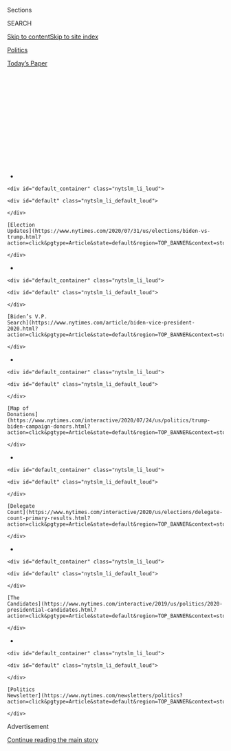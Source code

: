 <div id="app">

<div>

<div>

<div>

<div class="NYTAppHideMasthead css-1q2w90k e1suatyy0">

<div class="section css-ui9rw0 e1suatyy2">

<div class="css-eph4ug er09x8g0">

<div class="css-6n7j50">

</div>

<span class="css-1dv1kvn">Sections</span>

<div class="css-10488qs">

<span class="css-1dv1kvn">SEARCH</span>

</div>

[Skip to content](#site-content)[Skip to site
index](#site-index)

</div>

<div id="masthead-section-label" class="css-1wr3we4 eaxe0e00">

[Politics](https://www.nytimes.com/section/politics)

</div>

<div class="css-10698na e1huz5gh0">

</div>

</div>

<div id="masthead-bar-one" class="section hasLinks css-15hmgas e1csuq9d3">

<div class="css-uqyvli e1csuq9d0">

</div>

<div class="css-1uqjmks e1csuq9d1">

</div>

<div class="css-9e9ivx">

[](https://myaccount.nytimes.com/auth/login?response_type=cookie&client_id=vi)

</div>

<div class="css-1bvtpon e1csuq9d2">

[Today’s
Paper](https://www.nytimes.com/section/todayspaper)

</div>

</div>

</div>

</div>

<div data-aria-hidden="false">

<div id="site-content" data-role="main">

<div>

<div class="css-1aor85t" style="opacity:0.000000001;z-index:-1;visibility:hidden">

<div class="css-1hqnpie">

<div class="css-epjblv">

<span class="css-17xtcya">[Politics](/section/politics)</span><span class="css-x15j1o">|</span><span class="css-fwqvlz">Six
Takeaways From the March Democratic
Debate</span>

</div>

<div class="css-k008qs">

<div class="css-1iwv8en">

<span class="css-18z7m18"></span>

<div>

</div>

</div>

<span class="css-1n6z4y">https://nyti.ms/39ZPvFW</span>

<div class="css-1705lsu">

<div class="css-4xjgmj">

<div class="css-4skfbu" data-role="toolbar" data-aria-label="Social Media Share buttons, Save button, and Comments Panel with current comment count" data-testid="share-tools">

  - 
  - 
  - 
  - 
    
    <div class="css-6n7j50">
    
    </div>

  - 

</div>

</div>

</div>

</div>

</div>

</div>

<div id="NYT_TOP_BANNER_REGION" class="css-13pd83m">

<div>

<div id="styln-elections-notifications-menu" class="section interactive-content interactive-size-medium css-1edisqu">

<div class="css-17ih8de interactive-body">

<div class="nytslm_innerContainer" data-aria-live="polite">

<div class="nytslm_title">

</div>

  - 
    
    <div id="default_container" class="nytslm_li_loud">
    
    <div id="default" class="nytslm_li_default_loud">
    
    </div>
    
    [Election
    Updates](https://www.nytimes.com/2020/07/31/us/elections/biden-vs-trump.html?action=click&pgtype=Article&state=default&region=TOP_BANNER&context=storylines_menu)
    
    </div>

  - 
    
    <div id="default_container" class="nytslm_li_loud">
    
    <div id="default" class="nytslm_li_default_loud">
    
    </div>
    
    [Biden’s V.P.
    Search](https://www.nytimes.com/article/biden-vice-president-2020.html?action=click&pgtype=Article&state=default&region=TOP_BANNER&context=storylines_menu)
    
    </div>

  - 
    
    <div id="default_container" class="nytslm_li_loud">
    
    <div id="default" class="nytslm_li_default_loud">
    
    </div>
    
    [Map of
    Donations](https://www.nytimes.com/interactive/2020/07/24/us/politics/trump-biden-campaign-donors.html?action=click&pgtype=Article&state=default&region=TOP_BANNER&context=storylines_menu)
    
    </div>

  - 
    
    <div id="default_container" class="nytslm_li_loud">
    
    <div id="default" class="nytslm_li_default_loud">
    
    </div>
    
    [Delegate
    Count](https://www.nytimes.com/interactive/2020/us/elections/delegate-count-primary-results.html?action=click&pgtype=Article&state=default&region=TOP_BANNER&context=storylines_menu)
    
    </div>

  - 
    
    <div id="default_container" class="nytslm_li_loud">
    
    <div id="default" class="nytslm_li_default_loud">
    
    </div>
    
    [The
    Candidates](https://www.nytimes.com/interactive/2019/us/politics/2020-presidential-candidates.html?action=click&pgtype=Article&state=default&region=TOP_BANNER&context=storylines_menu)
    
    </div>

  - 
    
    <div id="default_container" class="nytslm_li_loud">
    
    <div id="default" class="nytslm_li_default_loud">
    
    </div>
    
    [Politics
    Newsletter](https://www.nytimes.com/newsletters/politics?action=click&pgtype=Article&state=default&region=TOP_BANNER&context=storylines_menu)
    
    </div>

</div>

</div>

</div>

</div>

</div>

<div id="top-wrapper" class="css-1sy8kpn">

<div id="top-slug" class="css-l9onyx">

Advertisement

</div>

[Continue reading the main
story](#after-top)

<div class="ad top-wrapper" style="text-align:center;height:100%;display:block;min-height:250px">

<div id="top" class="place-ad" data-position="top" data-size-key="top">

</div>

</div>

<div id="after-top">

</div>

</div>

<div>

<div id="sponsor-wrapper" class="css-1hyfx7x">

<div id="sponsor-slug" class="css-19vbshk">

Supported by

</div>

[Continue reading the main
story](#after-sponsor)

<div id="sponsor" class="ad sponsor-wrapper" style="text-align:center;height:100%;display:block">

</div>

<div id="after-sponsor">

</div>

</div>

<div class="css-186x18t">

</div>

<div class="css-1vkm6nb ehdk2mb0">

# Six Takeaways From the March Democratic Debate

</div>

On a night largely overshadowed by the global pandemic, Bernie Sanders
pressed Joe Biden on his past Senate voting record as Mr. Biden sought
to woo the left.

![<span class="css-16f3y1r e13ogyst0">In a presidential debate, former
Vice President Joe Biden and Senator Bernie Sanders clashed over how to
handle health care during the coronavirus
crisis.</span><span class="css-cch8ym"><span class="css-1dv1kvn">Credit</span><span class="css-cnj6d5 e1z0qqy90" itemprop="copyrightHolder"><span class="css-1ly73wi e1tej78p0">Credit...</span><span>Erin
Schaff/The New York
Times</span></span></span>](https://static01.nyt.com/images/2020/03/15/us/politics/15debate-takeaways1/15debate-ledeall1-videoSixteenByNine3000.jpg)

<div class="css-18e8msd">

<div class="css-otjvjh epjyd6m0">

<div class="css-nmf14i ey68jwv0" data-aria-hidden="true">

[![Reid J.
Epstein](https://static01.nyt.com/images/2019/06/25/reader-center/author-reid-epstein/9e877853d8234217b58e5762253aa771-thumbLarge.png
"Reid J. Epstein")](https://www.nytimes.com/by/reid-j-epstein)[![Katie
Glueck](https://static01.nyt.com/images/2020/01/29/reader-center/author-katie-glueck/author-katie-glueck-thumbLarge.png
"Katie Glueck")](https://www.nytimes.com/by/katie-glueck)[![Shane
Goldmacher](https://static01.nyt.com/images/2018/07/27/multimedia/author-shane-goldmacher/author-shane-goldmacher-thumbLarge.png
"Shane Goldmacher")](https://www.nytimes.com/by/shane-goldmacher)

</div>

<div class="css-1baulvz">

By [<span class="css-1baulvz" itemprop="name">Reid J.
Epstein</span>](https://www.nytimes.com/by/reid-j-epstein),
[<span class="css-1baulvz" itemprop="name">Katie
Glueck</span>](https://www.nytimes.com/by/katie-glueck) and
[<span class="css-1baulvz last-byline" itemprop="name">Shane
Goldmacher</span>](https://www.nytimes.com/by/shane-goldmacher)

</div>

</div>

  - 
    
    <div class="css-ld3wwf e16638kd2">
    
    Published March 16, 2020Updated March 23,
    2020
    
    </div>

  - 
    
    <div class="css-4xjgmj">
    
    <div class="css-pvvomx" data-role="toolbar" data-aria-label="Social Media Share buttons, Save button, and Comments Panel with current comment count" data-testid="share-tools">
    
      - 
      - 
      - 
      - 
        
        <div class="css-6n7j50">
        
        </div>
    
      - 
    
    </div>
    
    </div>

</div>

</div>

<div class="section meteredContent css-1r7ky0e" name="articleBody" itemprop="articleBody">

<div class="css-1fanzo5 StoryBodyCompanionColumn">

<div class="css-53u6y8">

The
[coronavirus](https://www.nytimes.com/2020/03/23/podcasts/the-daily/democratic-primary-coronavirus.html),
“Medicare for all,” old Senate votes, the Iraq War, Social Security, gun
control, immigration, visions of leadership: They were all on the table
Sunday night in the first one-on-one debate between Senator [Bernie
Sanders](https://www.nytimes.com/interactive/2020/us/elections/bernie-sanders.html)
and former Vice President [Joseph R. Biden
Jr.](https://www.nytimes.com/interactive/2020/us/elections/joe-biden.html),
a matchup that comes two days before four delegate-rich states hold
primaries.

Here are six takeaways from the only March debate of the primary race:

## Sanders had his best debate yet. And?

Mr. Sanders had been waiting months — years, really — for a one-on-one
shot to compare his record and platform with Mr. Biden’s. He did not
waste the opportunity.

Mr. Sanders delivered a clinical evisceration of Mr. Biden’s record from
a progressive perspective, picking apart past Biden votes and statements
on economic issues, the Iraq war, immigration and L.G.B.T.Q. rights. By
drawing Mr. Biden into a debate about his record stretching back
decades, Mr. Sanders won a victory on substance, delivering his best
debate in the 11th forum sponsored by the Democratic National Committee.

It’s almost certainly too late to matter.

Mr. Sanders has won just seven of the 26 primaries and caucuses so far
(he’s also leading in California). He trails Mr. Biden in the delegate
count by a significant amount — so much that Mr. Sanders would have to
start winning states by about [eight percentage
points](https://www.nytimes.com/2020/03/11/upshot/sanders-biden-delegate-analysis.html)
to catch up. And polling suggests Mr. Biden is likely to win the four
states with primaries on Tuesday — Arizona, Florida, Illinois and Ohio.

</div>

</div>

<div class="css-1fanzo5 StoryBodyCompanionColumn">

<div class="css-53u6y8">

The senator’s attacks on Mr. Biden on Sunday night didn’t go as far as
some Sanders aides had hoped. Yet his criticism also disappointed
members of the Democratic establishment who had hoped Mr. Sanders would
use the debate as a stage to effectively bow out of the race with grace.

Only Mr. Sanders knows how long he’s willing to fight for a Democratic
presidential nomination he’s increasingly unlikely to win. Four years
ago he took Hillary Clinton all the way to the end of the party’s
calendar to see if he could win California’s mega-primary. But now, in
the midst of a global pandemic and with the overriding imperative in the
party to remove President Trump, Mr. Sanders could find himself coming
to a different conclusion soon.

And yet: After the debate, in an interview on CNN, Mr. Sanders sounded
skeptical about even holding the upcoming primaries on Tuesday,
questioning if it made sense for senior citizens to be congregating at
polling sites during the coronavirus outbreak.

## The debate was discordant with the urgency of a global pandemic.

</div>

</div>

<div class="css-79elbk" data-testid="photoviewer-wrapper">

<div class="css-z3e15g" data-testid="photoviewer-wrapper-hidden">

</div>

<div class="css-1a48zt4 ehw59r15" data-testid="photoviewer-children">

![<span class="css-16f3y1r e13ogyst0" data-aria-hidden="true">Because of
the coronavirus crisis, the debate was held in a CNN studio with no
audience
present.</span><span class="css-cnj6d5 e1z0qqy90" itemprop="copyrightHolder"><span class="css-1ly73wi e1tej78p0">Credit...</span><span>Erin
Schaff/The New York
Times</span></span>](https://static01.nyt.com/images/2020/03/15/us/politics/15debate-ledeall2/merlin_170552427_11e77324-0415-424d-bd71-5629c375899a-articleLarge.jpg?quality=75&auto=webp&disable=upscale)

</div>

</div>

<div class="css-1fanzo5 StoryBodyCompanionColumn">

<div class="css-53u6y8">

It began with an elbow bump, unfolded with Mr. Biden and Mr. Sanders
standing six feet apart and ended without a handshake.

</div>

</div>

<div class="css-1fanzo5 StoryBodyCompanionColumn">

<div class="css-53u6y8">

The debate was held during the extraordinary moment of a global pandemic
threatening to upend America’s political, social and economic order. Yet
for long stretches of the night, Mr. Biden and Mr. Sanders were consumed
with trading shots and sniping about old Senate votes and debates from
decades
past.

<div id="NYT_MAIN_CONTENT_1_REGION" class="css-9tf9ac">

<div>

<div id="styln-nfldraft-updates-block" class="section interactive-content interactive-size-medium css-1ftcdic">

<div class="css-17ih8de interactive-body">

<div id="styln-briefing-block" data-asset-id="">

<div class="briefing-block-header-section">

# [Latest Updates: 2020 Election](https://www.nytimes.com/2020/07/31/us/elections/biden-vs-trump.html?action=click&pgtype=Article&state=default&region=MAIN_CONTENT_1&context=storylines_live_updates)

<div class="briefing-block-ts">

Updated 2020-08-01T01:26:45.732Z

</div>

</div>

  - [Kamala Harris, a top vice-presidential contender, confronts double
    standards.](https://www.nytimes.com/2020/07/31/us/elections/biden-vs-trump.html?action=click&pgtype=Article&state=default&region=MAIN_CONTENT_1&context=storylines_live_updates#link-29fdff45)
  - [Karen Bass and Susan Rice are rising on Biden’s vice-presidential
    shortlist.](https://www.nytimes.com/2020/07/31/us/elections/biden-vs-trump.html?action=click&pgtype=Article&state=default&region=MAIN_CONTENT_1&context=storylines_live_updates#link-13ec3d9c)
  - [Trump says Russian bounties to kill U.S. troops ‘never took
    place.’](https://www.nytimes.com/2020/07/31/us/elections/biden-vs-trump.html?action=click&pgtype=Article&state=default&region=MAIN_CONTENT_1&context=storylines_live_updates#link-49e9a016)

<div class="briefing-block-footer">

<div class="briefing-block-footer-meta">

[See more
updates](https://www.nytimes.com/2020/07/31/us/elections/biden-vs-trump.html?action=click&pgtype=Article&state=default&region=MAIN_CONTENT_1&context=storylines_live_updates)

</div>

</div>

</div>

</div>

</div>

</div>

</div>

If the policy issues were significant, the focus felt discordant in a
moment when millions of Americans are preparing to bunker down to slow
the spread of an infectious virus, facing disruptive school closures and
the possibility of future quarantines.

“I don’t want to get into a back and forth about our politics here,” Mr.
Biden said at one point, as Mr. Sanders pressed him on health care.

Eventually they did get into just such a back-and-forth, and spent much
of the debate engaged not on real-and-present-dangers but on distant
pasts and potential
futures.

</div>

</div>

<div class="audioFigureHeading">

<div class="css-1et479a">

![](https://static01.nyt.com/images/2017/01/29/podcasts/the-daily-album-art/the-daily-album-art-articleInline-v2.jpg?quality=75&auto=webp&disable=upscale)

</div>

### Listen to ‘The Daily’: The Pandemic and the Primary

<span class="css-59o34k">How the coronavirus has changed the stakes of
the presidential race — and created a crisis candidate.</span>

</div>

<div class="css-qe9gm7">

<div>

<div class="css-1g7y0i5 e1drnplw0">

<div class="css-1ceswkc e1drnplw1">

</div>

<div class="css-f2fzwx e1drnplw2">

<div data-aria-labelledby="modal-title" data-role="region">

<div id="modal-title" class="css-mln36k">

transcript

</div>

<div class="css-pbq7ev">

</div>

<span>Back to The
Daily</span>

<div class="css-f6lhej">

<div class="css-1ialerq">

<div class="css-1701swk">

bars

</div>

<div>

<div class="css-1t7yl1y">

0:00/30:07

</div>

<div class="css-og85jy">

\-30:07

</div>

</div>

</div>

</div>

<div class="css-15fbio0">

<div class="css-1p4nyns">

transcript

## Listen to ‘The Daily’: The Pandemic and the Primary

### Hosted by Michael Barbaro; produced by Jessica Cheung, Eric Krupke and Alexandra Leigh Young; with help from Stella Tan and Robert Jimison; and edited by Larissa Anderson

#### How the coronavirus has changed the stakes of the presidential race — and created a crisis candidate.

</div>

  - michael barbaro  
    From The New York Times, I’m Michael Barbaro. This is “The Daily.”

  - \[music\]  
    Today: Two weeks ago, the biggest story in the country was the
    Democratic presidential primary. Now, with the coronavirus, it’s
    been largely forgotten. Alex Burns on what happened when those two
    stories collided. It’s Monday, March 23.

  - michael barbaro  
    Hello?

  - alex burns  
    Hello, Michael.

  - michael barbaro  
    Hey. It’s always nice to be heralded by a bing, you know?

  - alex burns  
    Is that not your usual entrance into halls and rooms?

  - michael barbaro  
    Usually it’s trumpets. \[LAUGHS\] I feel like every day pretty much
    for two weeks, we would talk on the show. And then poof, we have
    this unplanned hiatus, and you go away. And so I kind of miss you a
    little bit.

  - alex burns  
    \[LAUGHS\] It’s a particularly painful kind of social isolation, for
    me at least.

  - michael barbaro  
    So, bring us up to speed on the Democratic primary. How would you
    describe the current state of the race?

  - alex burns  
    Well, it’s pretty close to over at this point. Joe Biden has emerged
    as the overwhelming favorite to be the Democratic nominee. He
    clearly has a support from the majority of the party, wide lead in
    the delegate count. And Bernie Sanders has not conceded the race,
    but he’s acknowledged that he is sort of reassessing his campaign.
    And that’s often the first stage in the process of winding things
    down.

  - michael barbaro  
    So in effect, it feels like what you just described is more or less
    where we were a couple of weeks ago. But with the benefit of some
    hindsight and some reporting on your part, I wonder if you could
    tell us how exactly that happened, because I don’t think we’ve
    properly accounted for the whiplash and the speed with which the
    Sanders campaign came kind of crashing down.

  - alex burns  
    No, I don’t think we have. And I think really, you have to rewind
    the tape almost exactly a month ago to what was the high point.

  - archived recording (bernie sanders)  
    And now, I’m delighted to bring you some pretty good news.
    \[CHEERING\] I think all of you know, we won the popular vote in
    Iowa. \[CHEERING\] We won the New Hampshire primary. \[CHEERING\]
    And according to three networks in the A.P., we have now won the
    Nevada caucus\! \[CHEERING\]

alex burns

He wins the Nevada caucuses. And he wins them by just an enormous
margin.

  - archived recording (crowd)  
    Bernie\! Bernie\! Bernie\!

alex burns

He crushes Joe Biden, Elizabeth Warren, Pete Buttigieg.

  - archived recording (crowd)  
    Bernie\! Bernie\! Bernie\!

alex burns

He wins young voters. He wins older voters. He wins folks who have
participated in caucuses in the past and people who are participating
for the first time. It’s in Nevada, where we see him go from winning
about a quarter of the vote to winning nearly half the vote.

  - archived recording (bernie sanders)  
    And no campaign has a grass-roots movement like we do, which is
    another reason why we’re going to win this election. \[CROWD
    CHEERING\]

alex burns

And that sends a really powerful signal across the Democratic Party.

michael barbaro

And what does that signal?

alex burns

I think what most of us thought at the time was that it was sending a
signal that Bernie Sanders was broadening his appeal, and that he was
building a more diverse and more muscular political coalition than he
had been able to demonstrate so far. It’s also clear now that another
message it sent to the rest of the Democratic Party was that Sanders was
becoming a real freight train in this race. And that if you were going
to stop him, you were going to need to do it real fast. So the moment
where Sanders is riding high like that, I think he’s kind of faced with
a choice of either trying to more actively reassure the Democratic Party
that they can trust him to be the nominee — and to make a more explicit
case about his own electability and to address himself more clearly to
moderate voters who have, you know, been beyond wary of his campaign,
just terrified of the idea of nominating him. Or he can stick with the
approach that got him there to begin with. And that’s to run as this
anti-establishment progressive populist who is taking on his own party
in addition to taking on the Republican Party. And the question then I
think is, which version are we going to hear over the coming week and
the coming months from Bernie Sanders?

michael barbaro

And what happens?

alex burns

The day after he wins the Nevada caucuses, a “60 Minutes” interview
airs.

  - archived recording (anderson cooper)  
    Back in the 1980s, Sanders had some positive things to say about the
    former Soviet Union and the Sandinistas in Nicaragua.

  - archived recording (bernie sanders)  
    And everybody was totally convinced —

  - archived recording (anderson cooper)  
    Here he is explaining why the Cuban people didn’t rise up and help
    the U.S. overthrow Cuban leader, Fidel Castro.

  - archived recording (bernie sanders)  
    He educated their kids, gave them health care —

alex burns

The piece of it that really pops out to a lot of Democrats is when
Anderson Cooper asked Bernie Sanders about his past praise for the
Castro regime in Cuba.

  - archived recording (bernie sanders)  
    We’re very opposed to the authoritarian nature of Cuba. But it’s
    unfair to simply say, everything is bad. When Fidel Castro came into
    office, you know what he did? He had a massive literacy program. Is
    that a bad thing? Even though Fidel Castro —

alex burns

And it just sends a shockwave through Democrats.

\[music\]

  - archived recording  
    Bernie Sanders has the lead in total votes in delegates. But his
    comments he made Sunday night on “60 Minutes” that are causing fresh
    panic for some Democrats.

  - archived recording 1  
    It’s absolutely inconceivable that any American as old as him,
    knowing everything we know about Fidel Castro and the people that
    he’s murdered over the years, that anybody could support him in
    any way.

  - archived recording 2  
    The blowback is emblematic of broader uncertainty about how
    nominating a self-described democratic socialist could impact
    Democrats’ chances in the general election.

  - archived recording 3  
    I like Bernie.

  - archived recording 4  
    How do you feel about him praising the Soviet Union and Fidel
    Castro?

  - archived recording 5  
    Yeah, I don’t like that part.

alex burns

So to hear that from Sanders, and to hear him essentially be
unapologetic about it, I think, was a real sign to people that if you
thought this guy was going to start moving to the middle now, that is
not happening.

  - archived recording  
    His response infuriated democratic lawmakers from South Florida, a
    key swing state where public support for the Castro regime is a
    nonstarter.

alex burns

More specifically, and in a more localized, but really no less important
way, this is terrifying to Democrats in Florida.

  - archived recording (reporter)  
    Freshman Congresswoman Debbie Mucarsel-Powell, she called Sanders’s
    comment quote, “absolutely unacceptable.”

  - archived recording (debbie mucarsel-powell)  
    He made more than a mistake. It’s what he believes. And it’s
    unacceptable to our community.

  - archived recording (reporter)  
    And Congresswoman Donna Shalala, who suggested that Sanders talk to
    her constituents before quote, “singing the praises of a murderous
    tyrant“, unquote.

alex burns

You see just a unified, almost unified, wall of criticism of Sanders
coming from Democrats in that state, saying, you are imperiling the
general election in one of the biggest swing states on the map.

\[music\]

After the “60 Minutes” interview, you then start to hear prominent
national Democrats say something that many of them haven’t said so far,
which is, we just can’t nominate this guy.

  - archived recording (jim clyburn)  
    Let me thank all of you for joining us here this morning.

alex burns

And that’s the point where you see Joe Biden get a major, major
endorsement from Jim Clyburn, popular congressman from South Carolina,
highest ranking African-American member of Congress.

  - archived recording (jim clyburn)  
    Well, I want the public to know that I’m voting for Joe Biden. South
    Carolinans should be voting for Joe Biden. And here’s why. I know
    Joe. We know Joe. But most importantly, Joe knows us.

  - archived recording  
    That’s right. That’s right.

  - archived recording (jim clyburn)  
    That’s important.

alex burns

So we head into the South Carolina primary, which Joe Biden was always
favored to win.

  - archived recording  
    NBC News is now projecting that former Vice President Joe Biden has
    won a decisive victory in the South Carolina Democratic primary.

alex burns

And he wins it by 30 points.

  - archived recording  
    And he has done so by a substantial margin, potentially changing the
    dynamics of a race dominated so far by Vermont Senator Bernie
    Sanders.

alex burns

That is beyond what even the Biden campaign was expecting. Biden just
coalesces the overwhelming majority of Democrats who are not for Bernie
Sanders behind his campaign.

michael barbaro

And so why in that moment did we not see Biden’s win in South Carolina,
which as you just said, was kind of mathematically quite significant as
the beginning of a turning point kind of comeback?

alex burns

So on the night of South Carolina, we can look at Biden’s 30 point
margin, and say, wow, that was impressive. And this guy is clearly more
resilient than even some of his supporters, even some of his inner
circle believed he was. What we didn’t know is that the next day —

  - archived recording (pete buttigieg)  
    So tonight, I am making the difficult decision to suspend my
    campaign for the presidency.

alex burns

— Pete Buttigieg would drop out of the race.

  - archived recording (pete buttigieg)  
    I will no longer —

alex burns

And then on Monday morning, Amy Klobuchar would drop out of the race.

  - archived recording (amy klobuchar)  
    Today, I am ending my campaign and endorsing Joe Biden for
    president. \[CROWD CHEERING\]

alex burns

And by the end of Monday —

  - archived recording (pete buttigieg)  
    That I’m delighted to endorse and support Joe Biden for president.
    \[CROWD CHEERING\]

alex burns

— both of them would endorse Joe Biden.

  - archived recording (beto o'rourke)  
    I will be casting my ballot for Joe Biden. \[CROWD CHEERING\]

alex burns

And by the way, so would Beto O’Rourke, who dropped out of the race a
couple of months ealier. We saw a transformation of voter’s preferences
within this field at a speed that I don’t think it’s an overstatement to
call it totally unprecedented.

michael barbaro

I want to understand this phenomenon. Let me just begin with those
endorsements that you just described. Why did Buttigieg, did Klobuchar
drop out and endorse him so quickly? What’s your understanding now of
how that happened?

alex burns

There are a couple of things going on here. Pete Buttigieg was on track
to get totally waxed on Super Tuesday, which is just three days after
South Carolina. So he is staring at the possibility of not just defeat
and not just a setback, but something like political humiliation to go
in a month from essentially winning Iowa — basically splitting the win
with Bernie Sanders — to winning absolutely nothing on Super Tuesday.
And so there is a logic of self-interest that says, maybe you should
take your winnings and walk away from the table at this point. Amy
Klobuchar faces a somewhat different situation because she does look
like she will win her home state of Minnesota. But she is clear-eyed
enough at that point to recognize there’s really no path forward for her
in the race beyond Super Tuesday. Beyond the self-interest, though,
these are two of the candidates who have been the bluntest and most
pointed all along about their concern for the implications of nominating
Sanders. They have been talking about the idea of nominating Sanders as
deeply, deeply politically risky. And there are people who can do the
math for themselves and see that after Nevada and South Carolina, there
are really only two candidates in this race who are putting up big
numbers on the national level in the way that it would take to go the
distance. And between those two candidates, there’s no question about
whether they’re closer to Biden or Sanders.

michael barbaro

OK, so at this point, post-South Carolina and post-Super Tuesday, Biden
is the front-runner. But there’s a ton of primaries and delegates left.
And still theoretically, time for a Sanders comeback, right?

alex burns

Right, and it turns out to be very much a theoretical exercise, the
Sanders comeback. You see starting right after Super Tuesday, he points
the way to the next round of primaries, most importantly, Michigan.

  - archived recording  
    Well, the “Joementum” continues. Former Vice President Biden
    swooping to victory overnight in a pivotal primary contest.

alex burns

Sanders ends up totally flopping in Michigan. It’s a blowout in the
state.

  - archived recording  
    Biden sweeping every county in Michigan, Missouri and Mississippi.
    He also won Idaho. The wins giving him a commanding 160 delegate
    lead over Sanders.

alex burns

And what happens, essentially the night that Biden wins in Michigan and
in a number of other important states, is that the campaign is
essentially frozen in place by a force that hits the campaign and hits
the entire country in a way that nobody could have anticipated. And of
course, that’s the coronavirus.

\[music\]

michael barbaro

We’ll be right back.

Alex, how exactly does the coronavirus epidemic — eventually becomes a
pandemic — how does that hurt Sanders and help Biden? That’s not
entirely intuitive to me.

alex burns

Well, what it does is it essentially ends the active portion of the
campaign. On the night of the March 10 primaries, both of them are
supposed to hold election night events where they address a roaring
crowd of supporters. Both of those events get canceled. There have been
no campaign rallies since then. Bernie Sanders cannot hit the road and
gather tens of thousands of people in stadiums and deliver a forceful
plea to the Democratic Party to not go ahead and nominate Joe Biden. The
window to make that argument has essentially closed. What’s also going
on is that the terms of debate go from being about ideological
differences and policy differences to the reality of a terrifying
national crisis. And what we see consistently in public polling for
months, and in exit polls taken around the March primaries, is that on
the question of which candidate you trust to handle a major crisis, Joe
Biden is overwhelmingly favored, not just over Bernie Sanders, but over
every alternative that democratic voters had in the race.

michael barbaro

So in a sense, the coronavirus doesn’t just freeze the campaign and
freeze Joe Biden’s advantages electorally, it amplifies them because
many democratic voters see him as a crisis-style leader.

alex burns

Exactly. Biden’s biggest strengths from the beginning have involved his
experience, and his perceived steadiness, and the fact that voters
basically find him trustworthy, and reassuring.

michael barbaro

Well, that’s interesting because another way of thinking about this, and
the impact that we’re seeing already on Americans from this pandemic —
the health care shortcomings, the thin financial cushion on which so
many Americans are living — that’s the stuff that Bernie Sanders has
been saying forever. So I could also imagine a version of this where the
pandemic strengthens Sanders’s candidacy, not weakens it.

alex burns

I think that’s really, really sharply put. But I do think people are
processing this differently than they would process, for instance, a
crash just of the financial sector. That if you saw an economic collapse
in which people felt like the government was racing to contain a
contagion from the financial industry, and that their lives were
basically safe, I suspect that we might be having a different political
debate right now. And that you would see Bernie Sanders holding these
enormous rallies and making exactly the case you just laid out. And I
think that things are so turbulent and unpredictable right now that we
can’t totally rule out the possibility that maybe that happens at some
point once people see the scale of economic damage and the kind of
vividness that we certainly and unfortunately will. What we have right
now, though, is people who are experiencing a terrifying disruption in
their daily lives. They’re experiencing it yes, as an economic crisis,
but also as a public health crisis, and something that probably feels to
a lot of people like a national security crisis. And while a lot of
Sanders’s themes and ideas about the economy will probably be a bigger
part of the conversation in the coming months, I don’t know that the
country has reached that point yet.

michael barbaro

So I want to turn now to the practical question of how the rest of the
Democratic primary unfolds. Because the situation we’re in hasn’t just
frozen the dynamics of the race, it also seems to have actually frozen
the mechanics of the campaign. Which feels pretty tricky because people
have to leave their homes and go vote in order for there to ever be a
nominee. So how is that going to work?

alex burns

Well, the short answer is we still don’t really know. Almost every day
now, we hear from another state that is delaying its primary well into
May or even into June. Now, some of the relevance of those changes is
going to depend on what Bernie Sanders does next. If Sanders does stick
around, and if Biden is not able to functionally unify the Democratic
Party, with or without Bernie Sanders’s support, then we could see this
really weird long period of dormancy in the campaign followed by a
sudden frenzy of activity again in the late spring when maybe the virus
will be more under control, and maybe people will start voting again.
Personally right now, I think that that is an unlikely scenario.

michael barbaro

Alex, what’s your understanding of how Bernie Sanders is thinking of the
big and difficult question of how long to stay in the race if it doesn’t
really seem as a practical path to the nomination? He’s certainly
hearing lots of calls to step aside in a moment of crisis, kind of let
the party coalesce around a nominee and prepare itself for a general
election.

alex burns

I think there are a couple things about the mindset of the Sanders’s
camp right now that are really worth emphasizing here. One is that this
is a group that not that long ago thought that they were on, not a glide
path, but a pretty convincing course to the nomination. And they saw it
fall away with astonishing speed. So there’s a level, I think, still of
kind of shell shock, at feeling like they had this, or they were close
to having this. And then it was yanked away from them. That’s a hard
thing for a campaign, and especially, for a candidate to process. I
think the conditions of the pandemic also make it harder for, well,
anybody involved in the race at this point to think through, what is the
right thing to do next? What we know about Bernie Sanders is that he
cares a great deal about his agenda. And we also know that, as a
personal matter, he likes Joe Biden. This is not the Sanders-Clinton
rivalry. He doesn’t feel that the party really conspired to kneecap him
in this race in the way that he did, with some justification, in 2016.
So what you see here is a candidate, Sanders, who I think understands
what an underdog he is right now, and an opponent in Biden, who is a
negotiator. And I think that’s why you’re seeing Biden make such
explicit overtures to Sanders supporters.

  - archived recording (joe biden)  
    Tonight in keeping with the latest guidance from the CDC, I’m
    speaking to you from my home in Wilmington, Delaware —

alex burns

That in the last two primary nights that we’ll have for a while, he has
in his election night remarks, addressed himself to Sanders supporters —

  - archived recording (joe biden)  
    So let me say, especially to the young voters who have been inspired
    by Senator Sanders, I hear you. I know what’s at stake. I know what
    we have to do.

alex burns

— saying that he admires their enthusiasm and their ideas.

  - archived recording (joe biden)  
    Senator Sanders and his supporters have brought a remarkable passion
    and tenacity to all of these issues. And together they have shifted
    the fundamental conversation in this country.

alex burns

He gave them credit for having fundamentally changed the framework of
American politics. And he, specifically addressing young people, said —

  - archived recording (joe biden)  
    Senator Sanders and I may disagree on tactics. But we share a common
    vision for the need to provide affordable health care for all
    Americans, reduce income inequity that has risen so drastically, to
    tackling the existential threat of our time, climate change.

alex burns

— he understands the gravity of the challenges that they feel in their
lives. When Biden takes those steps, it’s a clear signal that he’s
trying to show Bernie Sanders that he has respect for the movement that
he’s built.

  - archived recording (joe biden)  
    We have to step up and care for one another. Thank you all. Thank
    you all for listening.

michael barbaro

Finally, Alex, if Joe Biden is becoming a kind of de facto nominee over
the next few weeks during this dormancy in the campaign, and if it
starts to feel like a general election is getting underway between Biden
and President Trump, I wonder what this really unique set of
circumstances — which has meant so much for the Democratic primary — is
going to mean for Biden’s potential challenger, the sitting president,
Donald Trump.

alex burns

We know that the president is not going to be able to run for
re-election on a message that happy days are here again, and there is
nothing but prosperity as far as we can see. That message is gone. What
we don’t know is what kind of story he will be able to tell about
managing this crisis. We just don’t know what the conditions on the
ground are going to be like in a couple of months, let alone in the
general election. When this crisis hit, Joe Biden had a pretty solid
advantage over the president in general election polls. The map just
feels to me like it’s really up for grabs right now, because we’ve never
conducted an election under these kinds of conditions. And even 2008,
the election in the middle of a financial crisis, we hadn’t had the kind
of time that we are going to have now to process the meaning of the
setbacks that the country is currently experiencing.

\[music\]

michael barbaro

It’s interesting you mentioned 2008 because it feels to me that that
race might be the proper analogy, a crisis. And as you’ve said
throughout this conversation, Democrats are starting to view Joe Biden
as the candidate of crisis. I’m sure Republicans view President Trump as
the candidate of crisis. And the question will become, once this crisis
is over, what the general electorate views as the candidate of the
crisis, who handled the crisis well and who would get us out of the
crisis best.

alex burns

And is there a candidate they blame for the crisis? If people ultimately
see the president as having let them down in this, that feels awfully
hard to escape. As it is, we can’t say that that’s how the country is
going to feel. But we can say that he was an unpopular president on the
day this crisis started. And that it’s certainly not, based on what we
know now, changing that picture in his favor.

\[music\]

michael barbaro

Alex, thank you very much.

alex burns

Thank you.

michael barbaro

We’ll be right back.

\[music\]

michael barbaro

Here’s what else you need to know today. Over the weekend, global
efforts to contain the coronavirus by restricting people’s movements
intensified. Australia ordered most public spaces closed. India said it
was shutting down all but essential services in its capital, Delhi.
Germany limited gatherings to no more than two people. Britain ordered
1.5 million people with serious medical problems to self-quarantine. And
Lebanon called in the army to endorse a lockdown.

  - archived recording (mike dewine)  
    We are certainly at war. In a time of war, we have to make
    sacrifices. And I certainly, in the last week or so, have asked the
    people of Ohio to make many sacrifices.

michael barbaro

In the United States, Ohio and Louisiana became the latest states to
instruct residents to stay at home as infections in each state surged.

  - archived recording (mike dewine)  
    Other states have referred to this as shelter in place. We prefer
    stay at home. Either one, it’s pretty much the same thing.

michael barbaro

In Washington, negotiations over a $2 trillion stimulus package designed
to protect businesses and workers hurt by the pandemic reached an
impasse in the Senate.

  - archived recording (joe manchin iii)  
    The proposal that Leader McConnell from the Republican side has put
    forth is absolutely totally worried about Wall Street at this time.
    I’m worried about the people in little rural West Virginia and all
    over Main Street. That’s the people we’re worried about.

michael barbaro

On Sunday, Senate Democrats blocked the stimulus bill, saying it favors
big business and does not contain enough protections for workers by
allowing companies to fire workers even after receiving federal
bailouts.

  - archived recording (joe manchin iii)  
    And Wall Street’s going to do just fine. It’s always rebounded real
    well. They’ve always come back strong.

michael barbaro

Several Senate Republicans failed to cast votes because they are
self-quarantining over fears that they may have been exposed to the
coronavirus. And at least one senator, Republican Rand Paul of Kentucky,
has now tested positive for the virus.

The Times is providing free access to our most important updates on the
pandemic. To read it, go to nytimes.com/coronavirus.

\[music\]

That’s it for “The Daily.” I’m Michael Barbaro. See you tomorrow.

</div>

</div>

</div>

</div>

</div>

</div>

<div>

</div>

<div class="css-1fanzo5 StoryBodyCompanionColumn">

<div class="css-53u6y8">

## Biden made overtures to the left…

He invoked Senator Elizabeth Warren and mentioned that he spoke with her
recently. He promised that, for his first 100 days in office, “no one
will be deported at all.” He highlighted his [new
support](https://www.nytimes.com/2020/03/15/us/politics/biden-backs-free-college.html)
for making public colleges and universities tuition-free for many
students.

</div>

</div>

<div class="css-1fanzo5 StoryBodyCompanionColumn">

<div class="css-53u6y8">

Mr. Biden, a relative moderate who has won a series of major primary
contests in recent weeks, is beginning to think about how to unify the
Democratic Party should he become the nominee — and he is looking for
ways to appeal to progressives who have long been skeptical of his
candidacy, even as the coronavirus crisis has forced him [off the
campaign
trail](https://www.nytimes.com/2020/03/13/us/politics/joe-biden-digital-campaign.html).

On the debate stage, he noted his moves to the left on several policy
matters, and — in a nod to Mr. Sanders’s supporters — promised that, “If
Bernie is the nominee, I will not only support him, I will campaign for
him.”

But Mr. Biden’s efforts at extending olive branches only went so far —
and sometimes, he appeared visibly frustrated by Mr. Sanders.

“He’s making it hard for me right now,” Mr. Biden joked, referring to
Mr. Sanders, when asked directly about how he would appeal to the
Vermont senator’s supporters if he became the nominee. “I was trying to
give him credit for things and he won’t even take credit for things he
wants to do.”

## …and promised to pick a female running mate.

Mr. Biden committed for the first time to selecting [a female running
mate](https://www.nytimes.com/2020/03/15/us/politics/joe-biden-female-vice-president.html)
if he wins the Democratic nomination, a move sure to be welcomed by many
party activists, operatives and voters who have [long wanted to
see](https://www.nytimes.com/2020/03/09/us/politics/democrats-women-vice-president.html)
a woman on the Democratic ticket in November.

The former vice president has previously laid out other criteria he
would prioritize in a running mate, including the importance of trust,
shared values and experience.

But promising to select a woman could help him generate more enthusiasm
headed into upcoming primary contests, reassuring some voters who may
feel apathetic toward Mr. Biden, 77. It will also set off a round of
predictions about which specific Democratic candidates Mr. Biden may be
considering should he clinch the nomination.

</div>

</div>

<div class="css-1fanzo5 StoryBodyCompanionColumn">

<div class="css-53u6y8">

And, given the crucial role that black voters played in first reviving
Mr. Biden’s candidacy in South Carolina and then elevating him to become
a front-runner on Super Tuesday, the speculation will undoubtedly be
intense about whether he will select not just a woman but a black woman
as his running
mate.

</div>

</div>

<div>

</div>

<div class="css-1fanzo5 StoryBodyCompanionColumn">

<div class="css-53u6y8">

## It was the last debate before the campaign stops.

</div>

</div>

<div class="css-79elbk" data-testid="photoviewer-wrapper">

<div class="css-z3e15g" data-testid="photoviewer-wrapper-hidden">

</div>

<div class="css-1a48zt4 ehw59r15" data-testid="photoviewer-children">

<div class="css-1xdhyk6 erfvjey0">

<span class="css-1ly73wi e1tej78p0">Image</span>

<div class="css-zjzyr8">

<div data-testid="lazyimage-container" style="height:257.77777777777777px">

</div>

</div>

</div>

<span class="css-16f3y1r e13ogyst0" data-aria-hidden="true">Mr. Biden
and Mr. Sanders spent much of the debate engaged not on the real and
present dangers, but on distant pasts and potential
futures.</span><span class="css-cnj6d5 e1z0qqy90" itemprop="copyrightHolder"><span class="css-1ly73wi e1tej78p0">Credit...</span><span>Erin
Schaff/The New York Times</span></span>

</div>

</div>

<div class="css-1fanzo5 StoryBodyCompanionColumn">

<div class="css-53u6y8">

When the 2020 campaign is all over, Sunday night’s debate may be
unearthed like a fossil from the La Brea Tar Pits.

Campaigning in person has stopped. [Upcoming primaries after Tuesday’s
four contests have been
postponed](https://www.nytimes.com/article/2020-campaign-primary-calendar-coronavirus.html).
The nation is about to go into a [collective
social](https://www.nytimes.com/2020/03/15/nyregion/new-york-coronavirus.html)
and [economic
hibernation](https://www.nytimes.com/2020/03/15/business/economy/federal-reserve-coronavirus.html).
So what effect will this debate have on who wins the Democratic
presidential nomination?

Probably not all that much. Mr. Biden has a durable advantage with black
voters, the party’s most reliable constituency. Mr. Sanders romps among
[young
people](https://www.nytimes.com/2020/03/13/us/politics/joe-biden-young-voters-bernie-sanders.html),
who haven’t shown much inclination toward Mr. Biden. But if Mr. Sanders
can’t win at least one and probably two states on Tuesday, his path
toward the nomination will narrow nearly to a close without much of an
opportunity to change the direction of the campaign for weeks — and
maybe months.

The Democratic National Committee’s rules require all states to hold
presidential nominating contests and assign delegates to the national
convention by late June. It’s now next to impossible that the party will
hold its last planned debate in April, given coronavirus concerns. So
Tuesday’s debate between Mr. Biden and Mr. Sanders will serve as the
last opportunity for voters in remaining primary states to size up their
two options.

</div>

</div>

<div class="css-1fanzo5 StoryBodyCompanionColumn">

<div class="css-53u6y8">

The question is how they’ll weigh their choice — extending the race and
opting for political revolution by picking Mr. Sanders or finishing it
and focusing on beating Mr. Trump by choosing Mr. Biden.

## The choice was as clear as ever: revolution vs. restoration.

Mr. Biden firmly believes that if and when Mr. Trump is defeated, there
will be a restoration of normalcy in the nation. Mr. Sanders believes
that Mr. Trump’s exit is only the first step toward a necessary
political revolution.

That divide — one of the most fundamental between the two remaining
candidates — [was on vivid display in the
debate](https://www.nytimes.com/2020/03/16/us/politics/debate-biden-sanders.html),
especially over how they framed the response to the coronavirus
pandemic.

Mr. Sanders used the moment to pitch the need for his government-run
Medicare for all program. Mr. Biden was almost singularly focused on the
immediate crisis at hand.

“People are looking for results,” Mr. Biden said. “Not a revolution.”

Later, Mr. Biden returned to the same theme. “We have problems we have
to solve now,” he said, arguing that the Sanders agenda was unfeasible
and unrealistic. “What’s the revolution going to do? Disrupt everything
in the meantime?”

But Mr. Sanders argued that his brand of democratic socialist revolution
was the only way to tackle the economic, social and health inequities in
a capitalist country.

Over and over, Mr. Sanders panned out beyond the immediate national
emergency to address systemic problems that he said were simply being
exacerbated by the current crisis.

</div>

</div>

<div class="css-1fanzo5 StoryBodyCompanionColumn">

<div class="css-53u6y8">

“This coronavirus pandemic exposes the incredible weakness and
dysfunctionality of our current health care system,” Mr. Sanders said.
He applied the same logic to other fronts.

“It’s time to ask the question of where the power is in America,” Mr.
Sanders said in his final remarks of what could be his final debate.
“Who owns the media? Who owns the economy? Who owns the legislative
process?”

</div>

</div>

<div>

</div>

</div>

<div>

</div>

<div>

</div>

<div id="NYT_BELOW_MAIN_CONTENT_REGION">

<div>

<div id="STLYN_guide_v1_STYLN_guide_a" class="section css-l08pwh interactive-content interactive-size-medium">

<div class="css-17ih8de interactive-body">

<div class="g-story g-freebird g-max-limit" data-preview-slug="styln-scroll-guide">

</div>

<div id="g-electionguide-id" class="g-electionguide">

<div class="g-electionguide-container">

<div class="g-electionguide-wrapper">

<div class="g-electionguide-logo">

</div>

# Our 2020 Election Guide

Updated July 31, 2020

  - 
    
    -----
    
    ## The Latest
    
      - President Trump’s assault on the Postal Service is intersecting
        with his attacks on mail-in voting. [Voting rights groups say it
        is a recipe for
        disaster.](https://www.nytimes.com/2020/07/31/us/politics/trump-usps-mail-delays.html?action=click&pgtype=Article&state=default&region=BELOW_MAIN_CONTENT&context=storylines_guide)

  - 
    
    -----
    
    ## Biden’s V.P. Search
    
      - [Here are 13
        women](https://www.nytimes.com/article/biden-vice-president-2020.html?action=click&pgtype=Article&state=default&region=BELOW_MAIN_CONTENT&context=storylines_guide)
        who have been under consideration to be Joe Biden’s running
        mate, and why each might be chosen — and might not be.

  - 
    
    -----
    
    ## Keep Up With Our Coverage
    
      - Get an
        [email](https://www.nytimes.com/newsletters/politics?action=click&pgtype=Article&state=default&region=BELOW_MAIN_CONTENT&context=storylines_guide)
        recapping the day’s news
    
    <!-- end list -->
    
      - Download our mobile app on
        [iOS](https://apps.apple.com/us/app/nytimes/id284862083?ls=1&mat_click_id=5c79ae7455014fd1bd66b5610c05b8f2-20191112-16948&referrer=mat_click_id%3D5c79ae7455014fd1bd66b5610c05b8f2-20191112-16948%26link_click_id%3D722930677036718082)
        and
        [Android](http://a.localytics.com/android?id=com.nytimes.android&referrer=utm_source%3Dother_nyt_mobile_web%26utm_medium%3DWeb%2520page%26utm_term%3DGeneral%2520Mobile%2520Page%26utm_campaign%3DNYT%2520Mobile%2520General%2520Page)
        and turn on Breaking News and Politics alerts

</div>

</div>

</div>

</div>

</div>

</div>

</div>

<div>

</div>

<div>

<div id="bottom-wrapper" class="css-1ede5it">

<div id="bottom-slug" class="css-l9onyx">

Advertisement

</div>

[Continue reading the main
story](#after-bottom)

<div id="bottom" class="ad bottom-wrapper" style="text-align:center;height:100%;display:block;min-height:90px">

</div>

<div id="after-bottom">

</div>

</div>

</div>

</div>

</div>

## Site Index

<div>

</div>

## Site Information Navigation

  - [© <span>2020</span> <span>The New York Times
    Company</span>](https://help.nytimes.com/hc/en-us/articles/115014792127-Copyright-notice)

<!-- end list -->

  - [NYTCo](https://www.nytco.com/)
  - [Contact
    Us](https://help.nytimes.com/hc/en-us/articles/115015385887-Contact-Us)
  - [Work with us](https://www.nytco.com/careers/)
  - [Advertise](https://nytmediakit.com/)
  - [T Brand Studio](http://www.tbrandstudio.com/)
  - [Your Ad
    Choices](https://www.nytimes.com/privacy/cookie-policy#how-do-i-manage-trackers)
  - [Privacy](https://www.nytimes.com/privacy)
  - [Terms of
    Service](https://help.nytimes.com/hc/en-us/articles/115014893428-Terms-of-service)
  - [Terms of
    Sale](https://help.nytimes.com/hc/en-us/articles/115014893968-Terms-of-sale)
  - [Site
    Map](https://spiderbites.nytimes.com)
  - [Help](https://help.nytimes.com/hc/en-us)
  - [Subscriptions](https://www.nytimes.com/subscription?campaignId=37WXW)

</div>

</div>

</div>

</div>
